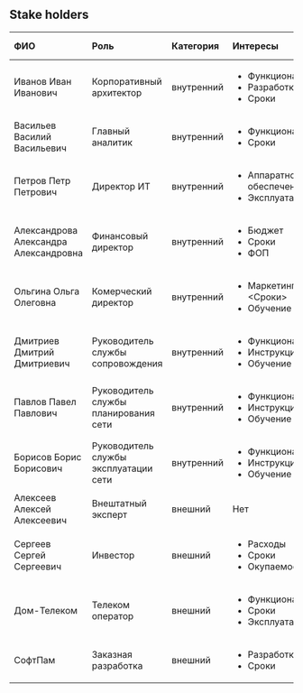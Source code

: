 ## Stake holders

| ФИО                                   | Роль                                  | Категория  | Интересы                                                              | Влияние | Контакты                 | Частота коммуникации |
|:--------------------------------------|:--------------------------------------|:-----------|:----------------------------------------------------------------------|:--------|:-------------------------|:---------------------|
| Иванов Иван Иванович                  | Корпоративный архитектор              | внутренний | <ul><li>Функциональность</li><li>Разработка</li><li>Сроки</li></ul>   | высокое | iivanov@company.ru       | Еженедельно          |
| Васильев Василий Васильевич           | Главный аналитик                      | внутренний | <ul><li>Функциональность</li><li>Сроки</li></ul>                      | высокое | vvasiliev@company.ru     | Еженедельно          |
| Петров Петр Петрович                  | Директор ИТ                           | внутренний | <ul><li>Аппаратное обеспечение</li><li>Эксплуатация</li></ul>         | низкое  | ppetrov@company.ru       | По требованию        |
| Александрова Александра Александровна | Финансовый директор                   | внутренний | <ul><li>Бюджет</li><li>Сроки</li><li>ФОП</li><ul>                     | среднее | aaleksandrova@company.ru | Ежемесячно           |
| Ольгина Ольга Олеговна                | Комерческий директор                  | внутренний | <ul><li>Маркетинг></li><Cроки></li><li>Обучение</li></ul>             | среднее | oolgina@company.ru       | Ежемесячно           |
| Дмитриев Дмитрий Дмитриевич           | Руководитель службы сопровождения     | внутренний | <ul><li>Функциональность</li><li>Инструкции</li><li>Обучение</li><ul> | низкое  | ddmitriev@company.ru     | Еженедельно          |
| Павлов Павел Павлович                 | Руководитель службы планирования сети | внутренний | <ul><li>Функциональность</li><li>Инструкции</li><li>Обучение</li><ul> | низкое  | ppavlov@company.ru       | Еженедельно          |
| Борисов Борис Борисович               | Руководитель службы эксплуатации сети | внутренний | <ul><li>Функциональность</li><li>Инструкции</li><li>Обучение</li><ul> | низкое  | bborisov@company.ru      | Еженедельно          |
| Алексеев Алексей Алексеевич           | Внештатный эксперт                    | внешний    | Нет                                                                   | среднее | telegram: @AlekseevAlex  | По требованию        |
| Сергеев Сергей Сергеевич              | Инвестор                              | внешний    | <ul><li>Расходы</li><li>Сроки</li><li>Окупаемость</li><ul>            | среднее | +7(999)987-65-43         | Ежемесячно           |
| Дом-Телеком                           | Телеком оператор                      | внешний    | <ul><li>Функциональность</li><li>Сроки</li><li>Эксплуатация</li><ul>  | высокое | oss@dom-telecom.ru       | Еженедельно          |
| СофтПам                               | Заказная разработка                   | внешний    | <ul><li>Разработка</li><li>Сроки</li><ul>                             | низкое  | income@softpam.ru        | По требованию        |
